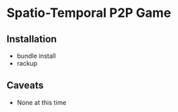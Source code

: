 # Spatio-Temporal P2P Game

## Installation

* bundle install
* rackup

## Caveats

* None at this time
